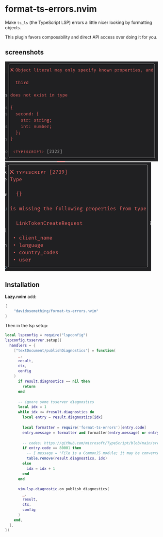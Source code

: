 # format-ts-errors.nvim

Make `ts_ls` (the TypeScript LSP) errors a little nicer looking by formatting
objects.

This plugin favors composability and direct API access over doing it for you.

## screenshots

![screenshot 1][screenshot]
![screenshot 2][screenshot2]

## Installation

**Lazy.nvim** add:

```lua
{
    "davidosomething/format-ts-errors.nvim"
}
```

Then in the lsp setup:

```lua
local lspconfig = require("lspconfig")
lspconfig.tsserver.setup({
  handlers = {
    ["textDocument/publishDiagnostics"] = function(
      _,
      result,
      ctx,
      config
    )
      if result.diagnostics == nil then
        return
      end

      -- ignore some tsserver diagnostics
      local idx = 1
      while idx <= #result.diagnostics do
        local entry = result.diagnostics[idx]

        local formatter = require('format-ts-errors')[entry.code]
        entry.message = formatter and formatter(entry.message) or entry.message

        -- codes: https://github.com/microsoft/TypeScript/blob/main/src/compiler/diagnosticMessages.json
        if entry.code == 80001 then
          -- { message = "File is a CommonJS module; it may be converted to an ES module.", }
          table.remove(result.diagnostics, idx)
        else
          idx = idx + 1
        end
      end

      vim.lsp.diagnostic.on_publish_diagnostics(
        _,
        result,
        ctx,
        config
      )
    end,
  },
})
```

[screenshot]: https://raw.githubusercontent.com/davidosomething/format-ts-errors.nvim/meta/screenshot.png
[screenshot2]: https://raw.githubusercontent.com/davidosomething/format-ts-errors.nvim/meta/screenshot-2.png
